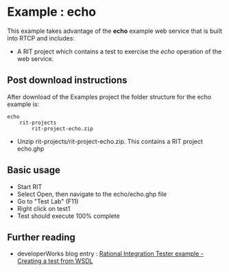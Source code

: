 
# Example : echo 

This example takes advantage of the **echo** example web service that is built into
RTCP and includes: 

- A RIT project which contains a test to exercise the *echo* operation of the web service.

## Post download instructions

After download of the Examples project the folder structure for the echo example is:

    echo
        rit-projects
            rit-project-echo.zip
                
- Unzip rit-projects/rit-project-echo.zip. This contains a RIT project echo.ghp

## Basic usage 
- Start RIT
- Select Open, then navigate to the echo/echo.ghp file
- Go to "Test Lab" (F11)
- Right click on test1
- Test should execute 100% complete

## Further reading
 - developerWorks blog entry :  [Rational Integration Tester example - Creating a test from WSDL](https://www.ibm.com/developerworks/community/blogs/e4210f90-a515-41c9-a487-8fc7d79d7f61/entry/rational_integration_tester_example_creating_a_test_from_wsdl?lang=en)
